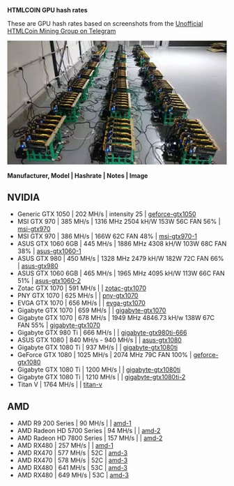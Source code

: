 **HTMLCOIN GPU hash rates**

These are GPU hash rates based on screenshots from the [Unofficial HTMLCoin Mining Group on Telegram](https://t.me/htmlmining)

![gpu_rig](./images/gpurig.jpg)


**Manufacturer, Model | Hashrate | Notes | Image**

## NVIDIA

- Generic GTX 1050 | 202 MH/s | intensity 25 | [geforce-gtx1050](./images/geforce-gtx1050.jpg)
- MSI GTX 970 | 385 MH/s | 1316 MHz 2504 kH/W 153W 56C FAN 56% | [msi-gtx970](./images/msi-gtx970.jpg)
- MSI GTX 970 | 386 MH/s | 166W 62C FAN 48% | [msi-gtx970-1](./images/msi-gtx970-1.jpg)
- ASUS GTX 1060 6GB | 445 MH/s | 1886 MHz 4308 kH/W 103W 68C FAN 38% | [asus-gtx1060-1](./images/asus-gtx1060-1.jpg)
- ASUS GTX 980 | 450 MH/s | 1328 MHz 2479 kH/W 182W 72C FAN 66% | [asus-gtx980](./images/asus-gtx980.jpg)
- ASUS GTX 1060 6GB | 465 MH/s | 1965 MHz 4095 kH/W 113W 66C FAN 51% | [asus-gtx1060-2](./images/asus-gtx1060-2.jpg)
- Zotac GTX 1070 | 591 MH/s | | [zotac-gtx1070](./images/pny-gigabyte-evga-zotac-gtx1070.jpg)
- PNY GTX 1070 | 625 MH/s | | [pny-gtx1070](./images/pny-gigabyte-evga-zotac-gtx1070.jpg)
- EVGA GTX 1070 | 656 MH/s | | [evga-gtx1070](./images/pny-gigabyte-evga-zotac-gtx1070.jpg)
- Gigabyte GTX 1070 | 659 MH/s | | [gigabyte-gtx1070](./images/pny-gigabyte-evga-zotac-gtx1070.jpg)
- Gigabyte GTX 1070 | 678 MH/s | 1949 MHz 4846.73 kH/w 138W 67C FAN 55% | [gigabyte-gtx1070](./images/pny-gigabyte-evga-zotac-gtx1070.jpg)
- Gigabyte GTX 980 Ti | 666 MH/s | | [gigabyte-gtx980ti-666](./images/gigabyte-gtx980ti-666.jpg)
- ASUS GTX 1080  | 840 MH/s - 940 MH/s | | [asus-gtx1080](./images/asus-gtx1080.jpg)
- Gigabyte GTX 1080 Ti | 937 MH/s | | [gigabyte-gtx1080ti](./images/gigabyte-gtx1080ti.jpg)
- GeForce GTX 1080 | 1025 MH/s | 2074 MHz 79C FAN 100% | [geforce-gtx1080](./images/geforce-gtx1080.jpg)
- Gigabyte GTX 1080 Ti | 1200 MH/s | | [gigabyte-gtx1080ti](./images/gigabyte-gtx1080ti.jpg)
- Gigabyte GTX 1080 Ti | 1210 MH/s | | [gigabyte-gtx1080ti-2](./images/gigabyte-gtx1080ti-2.jpg)
- Titan V | 1764 MH/s | | [titan-v](./images/titan-v.jpg)

## AMD

- AMD R9 200 Series | 90 MH/s | | [amd-1](./images/amd-1.jpg)
- AMD Radeon HD 5700 Series | 94 MH/s | | [amd-2](./images/amd-2.jpg)
- AMD Radeon HD 7800 Series | 157 MH/s | | [amd-2](./images/amd-2.jpg)
- AMD RX480 | 257 MH/s | | [amd-1](./images/amd-1.jpg)
- AMD RX470 | 577 MH/s | 52C | [amd-3](./images/amd-3.jpg)
- AMD RX470 | 578 MH/s | 52C | [amd-3](./images/amd-3.jpg)
- AMD RX480 | 641 MH/s | 53C | [amd-3](./images/amd-3.jpg)
- AMD RX480 | 649 MH/s | 53C | [amd-3](./images/amd-3.jpg)